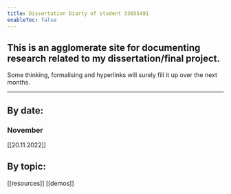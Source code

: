```yaml
---
title: Dissertation Diarty of student 33655491
enableToc: false
---
```

## This is an agglomerate site for documenting research related to my dissertation/final project.
Some thinking, formalising and hyperlinks will surely fill it up over the next months.

---
## By date:
### November

[[20.11.2022]]

## By topic:
[[resources]]
[[demos]]